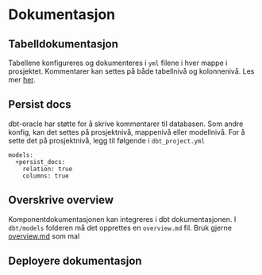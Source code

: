 # Dokumentasjon

## Tabelldokumentasjon
Tabellene konfigureres og dokumenteres i `yml` filene i hver mappe i prosjektet. Kommentarer kan settes på både tabellnivå og kolonnenivå.
Les mer [her](https://docs.getdbt.com/docs/collaborate/documentation#adding-descriptions-to-your-project).

## Persist docs
dbt-oracle har støtte for å skrive kommentarer til databasen. Som andre konfig,  kan det settes på prosjektnivå, mappenivå eller modellnivå. For å sette det på prosjektnivå, legg til følgende i `dbt_project.yml`
```
models:
  +persist_docs:
    relation: true
    columns: true
```

## Overskrive overview
Komponentdokumentasjonen kan integreres i dbt dokumentasjonen. I `dbt/models` folderen må det opprettes
en `overview.md` fil. Bruk gjerne [overview.md](https://github.com/navikt/dbt-i-nav/tree/main/docs/dokumentasjon/overview.md) som mal

## Deployere dokumentasjon
